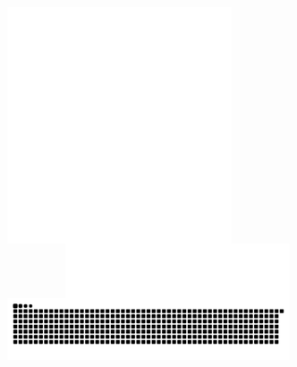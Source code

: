 <img align="left" width="400" alt="🦑" src="https://github.com/taandsoul/taandsoul/blob/main/metrics.svg">
<img align="right" width="400" alt="🦑" src="https://github.com/taandsoul/taandsoul/blob/main/metrics.plugin.reactions.svg">


##
 ![Snake animation](https://github.com/taandsoul/taandsoul/blob/output/github-contribution-grid-snake.svg)
